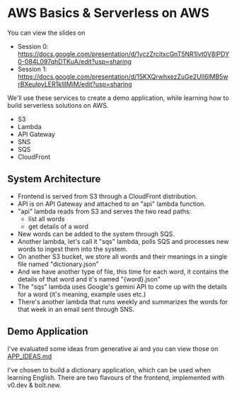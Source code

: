# AWS Basics & Serverless on AWS

You can view the slides on

* Session 0: https://docs.google.com/presentation/d/1yczZrcitxcGnT5NR1Ivt0V8lPDY0-084L097qhDTKuA/edit?usp=sharing
* Session 1: https://docs.google.com/presentation/d/15KXQrwhxezZuGe2UIl6lMB5wrBXeulpyLER1klIIMiM/edit?usp=sharing


We'll use these services to create a demo application, while learning how to build serverless solutions on AWS.

- S3
- Lambda
- API Gateway
- SNS
- SQS
- CloudFront

## System Architecture

* Frontend is served from S3 through a CloudFront distribution.
* API is on API Gateway and attached to an "api" lambda function.
* "api" lambda reads from S3 and serves the two read paths:
  * list all words
  * get details of a word
* New words can be added to the system through SQS.
* Another lambda, let's call it "sqs" lambda, polls SQS and processes new words to ingest them into the system.
* On another S3 bucket, we store all words and their meanings in a single file named "dictionary.json"
* And we have another type of file, this time for each word, it contains the details of that word and it's named "{word}.json"
* The "sqs" lambda uses Google's gemini API to come up with the details for a word (it's meaning, example uses etc.)
* There's another lambda that runs weekly and summarizes the words for that week in an email sent through SNS.

## Demo Application

I've evaluated some ideas from generative ai and you can view those on [APP_IDEAS.md](./APP_IDEAS.md)

I've chosen to build a dictionary application, which can be used when learning English.
There are two flavours of the frontend, implemented with v0.dev & bolt.new.